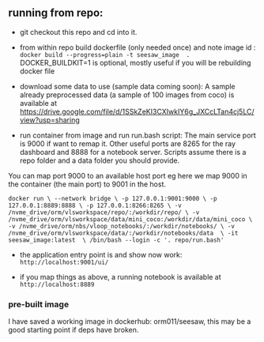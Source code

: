 ## running from repo:
- git checkout this repo and cd into it. 
- from within repo build dockerfile (only needed once)  and note image id :
`docker build --progress=plain -t seesaw_image  .`
DOCKER_BUILDKIT=1 is optional, mostly useful if you will be rebuilding docker file

- download some data to use (sample data coming soon):
  A sample already preprocessed data (a sample of 100 images from coco) is available at 
  https://drive.google.com/file/d/1SSkZeKI3CXIwkIY6g_JXCcLTan4cj5LC/view?usp=sharing

- run container from image and  run run.bash script: 
The main service port is 9000 if want to remap it. Other useful ports are 8265 for the ray dashboard and 8888 for a notebook server.
Scripts assume there is a repo folder and a data folder you should provide.

You can map port 9000 to an available host port eg here we map 9000 in the container (the main port) to 9001 in the host.


  `docker run \
    --network bridge \
    -p 127.0.0.1:9001:9000 \
    -p 127.0.0.1:8889:8888 \
    -p 127.0.0.1:8266:8265 \
    -v /nvme_drive/orm/vlsworkspace/repo/:/workdir/repo/ \
    -v /nvme_drive/orm/vlsworkspace/data/mini_coco:/workdir/data/mini_coco \
    -v /nvme_drive/orm/nbs/vloop_notebooks/:/workdir/notebooks/ \
    -v /nvme_drive/orm/vlsworkspace/data/:/workdir/notebooks/data  \
    -it seesaw_image:latest  \
    /bin/bash --login -c '. repo/run.bash'`


- the application entry point is and show now work:
`http://localhost:9001/ui/` 
 
- if you map things as above, a running notebook is available at 
`http://localhost:8889`  

### pre-built image
I have saved a working image in dockerhub: orm011/seesaw, this may be a good starting point if deps have broken.
